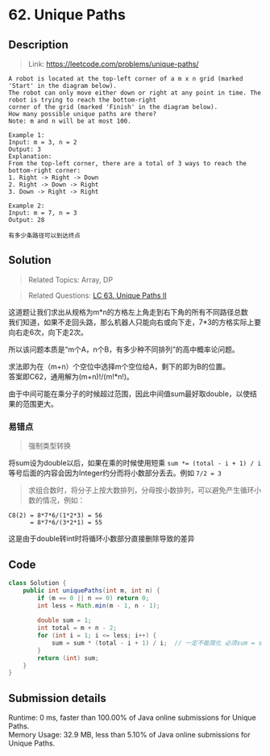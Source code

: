 # 62. Unique Paths

## Description

> Link: https://leetcode.com/problems/unique-paths/

```
A robot is located at the top-left corner of a m x n grid (marked 'Start' in the diagram below).
The robot can only move either down or right at any point in time. The robot is trying to reach the bottom-right
corner of the grid (marked 'Finish' in the diagram below).
How many possible unique paths are there?
Note: m and n will be at most 100.

Example 1:
Input: m = 3, n = 2
Output: 3
Explanation:
From the top-left corner, there are a total of 3 ways to reach the bottom-right corner:
1. Right -> Right -> Down
2. Right -> Down -> Right
3. Down -> Right -> Right

Example 2:
Input: m = 7, n = 3
Output: 28

有多少条路径可以到达终点

```


## Solution

> Related Topics: Array, DP

> Related Questions: [LC 63. Unique Paths II]()

这道题让我们求出从规格为m\*n的方格左上角走到右下角的所有不同路径总数<br>
我们知道，如果不走回头路，那么机器人只能向右或向下走，7*3的方格实际上要向右走6次，向下走2次。

所以该问题本质是“m个A，n个B，有多少种不同排列”的高中概率论问题。

求法即为在（m+n）个空位中选择m个空位给A，剩下的即为B的位置。<br>
答案即C62，通用解为(m+n)!/(m!*n!)。

由于中间可能在乘分子的时候超过范围，因此中间值sum最好取double，以使结果的范围更大。

 

### 易错点
> 强制类型转换

将sum设为double以后，如果在乘的时候使用短乘 `sum *= (total - i + 1) / i` 等号后面的内容会因为Integer约分而将小数部分丢去。例如 `7/2 = 3`

> 求组合数时，将分子上按大数排列，分母按小数排列，可以避免产生循环小数的情况，例如：
```
C8(2) = 8*7*6/(1*2*3) = 56
      = 8*7*6/(3*2*1) = 55
```
这是由于double转int时将循环小数部分直接删除导致的差异


## Code

```java
class Solution {
    public int uniquePaths(int m, int n) {
        if (m == 0 || n == 0) return 0;
        int less = Math.min(m - 1, n - 1);
        
        double sum = 1;
        int total = m + n - 2;
        for (int i = 1; i <= less; i++) {
            sum = sum * (total - i + 1) / i;  // 一定不能简化 必须sum = sum * x
        }
        return (int) sum;
    }
}
```


## Submission details
Runtime: 0 ms, faster than 100.00% of Java online submissions for Unique Paths.<br>
Memory Usage: 32.9 MB, less than 5.10% of Java online submissions for Unique Paths.
